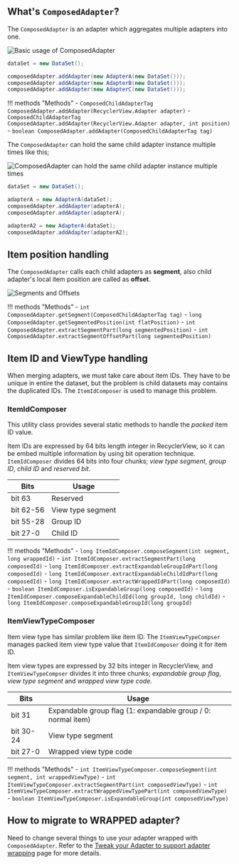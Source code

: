 
## What's `ComposedAdapter`?

The `ComposedAdapter` is an adapter which aggregates multiple adapters into one.

![Basic usage of ComposedAdapter](../images/block-diagram-composed-adapter.png)

```java
dataSet = new DataSet();

composedAdapter.addAdapter(new AdapterA(new DataSet()));
composedAdapter.addAdapter(new AdapterB(new DataSet()));
composedAdapter.addAdapter(new AdapterC(new DataSet()));
```


!!! methods "Methods"
    - `ComposedChildAdapterTag ComposedAdapter.addAdapter(RecyclerView.Adapter adapter)`
    - `ComposedChildAdapterTag ComposedAdapter.addAdapter(RecyclerView.Adapter adapter, int position)`
    - `boolean ComposedAdapter.addAdapter(ComposedChildAdapterTag tag)`


The `ComposedAdapter` can hold the same child adapter instance multiple times like this;

![ComposedAdapter can hold the same child adapter instance multiple times](../images/block-diagram-composed-adapter-2.png)

```java
dataSet = new DataSet();

adapterA = new AdapterA(dataSet);
composedAdapter.addAdapter(adapterA);
composedAdapter.addAdapter(adapterA);

adapterA2 = new AdapterA(dataSet);
composedAdapter.addAdapter(adapterA2);
```

## Item position handling

The `ComposedAdapter` calls each child adapters as **segment**, also child adapter's local item position are called as **offset**.

![Segments and Offsets](../images/block-diagram-composed-adapter-3.png)

!!! methods "Methods"
    - `int ComposedAdapter.getSegment(ComposedChildAdapterTag tag)`
    - `long ComposedAdapter.getSegmentedPosition(int flatPosition)`
    - `int ComposedAdapter.extractSegmentPart(long segmentedPosition)`
    - `int ComposedAdapter.extractSegmentOffsetPart(long segmentedPosition)`


## Item ID and ViewType handling

When merging adapters, we must take care about item IDs. They have to be unique in entire the dataset, but the problem is child datasets may contains the duplicated IDs. The `ItemIdComposer` is used to manage this problem.

### ItemIdComposer

This utility class provides several static methods to handle the *packed* item ID value.

Item IDs are expressed by 64 bits length integer in RecyclerView, so it can be embed multiple information by using bit operation technique. `ItemIdComposer` divides 64 bits into four chunks; *view type segment*, *group ID*, *child ID* and *reserved bit*.

| Bits       | Usage             |
|------------|-------------------|
| bit 63     | Reserved          |
| bit 62-56  | View type segment |
| bit 55-28  | Group ID          |
| bit 27-0   | Child ID          |

!!! methods "Methods"
    - `long ItemIdComposer.composeSegment(int segment, long wrappedId)`
    - `int ItemIdComposer.extractSegmentPart(long composedId)`
    - `long ItemIdComposer.extractExpandableGroupIdPart(long composedId)`
    - `long ItemIdComposer.extractExpandableChildIdPart(long composedId)`
    - `long ItemIdComposer.extractWrappedIdPart(long composedId)`
    - `boolean ItemIdComposer.isExpandableGroup(long composedId)`
    - `long ItemIdComposer.composeExpandableChildId(long groupId, long childId)`
    - `long ItemIdComposer.composeExpandableGroupId(long groupId)`



### ItemViewTypeComposer

Item view type has similar problem like item ID. The `ItemViewTypeCompser` manages packed item view type value that `ItemIdComposer` doing it for item ID.

Item view types are expressed by 32 bits integer in RecyclerView, and `ItemViewTypeCompser` divides it into three chunks; *expandable group flag*, *view type segment* and *wrapped view type code*.


| Bits       | Usage                  |
|------------|------------------------|
| bit 31     | Expandable group flag  (1: expandable group / 0: normal item) |
| bit 30-24  | View type segment      |
| bit 27-0   | Wrapped view type code |

!!! methods "Methods"
    - `int ItemViewTypeComposer.composeSegment(int segment, int wrappedViewType)`
    - `int ItemViewTypeComposer.extractSegmentPart(int composedViewType)`
    - `int ItemViewTypeComposer.extractWrappedViewTypePart(int composedViewType)`
    - `boolean ItemViewTypeComposer.isExpandableGroup(int composedViewType)`


## How to migrate to **WRAPPED** adapter?

Need to change several things to use your adapter wrapped with `ComposedAdapter`. Refer to the [Tweak your Adapter to support adapter wrapping](/wrapper-adapter/migrate-to-wrapped-adapter) page for more details.
